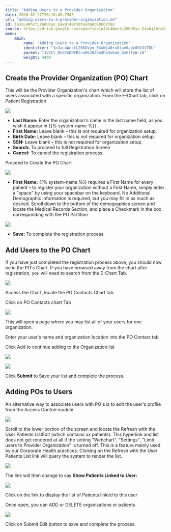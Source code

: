 ```yaml
---
title: "Adding Users to a Provider Organization"
date: 2020-02-27T20:18:45.794Z
url: "adding-users-to-a-provider-organization.md"
id: 1nJaL4WnctL26KUVyn_E4xWj40rxOtav0aUc6OCOVT8U
source: https://drive.google.com/open?id=1nJaL4WnctL26KUVyn_E4xWj40rxOtav0aUc6OCOVT8U
menu:
    main:
        name: "Adding Users to a Provider Organization"
        identifier: "1nJaL4WnctL26KUVyn_E4xWj40rxOtav0aUc6OCOVT8U"
        parent: "1V2Lt_MnbYoDNFBtcoH6JHJKm4he3obo6_GmOlfyW-L8"
        weight: 4490
---
```

## Create the Provider Organization (PO) Chart

This will be the Provider Organization's chart which will store the list of users associated with a specific organization. From the E-Chart tab, click on Patient Registration

![](external_files/c51848b2c124990e81912465b2deb02f.png)

* <strong>Last Name:</strong> Enter the organization's name in the last name field, as you wish it appear in {{% system-name %}} .
* <strong>First Name:</strong> Leave blank – this is not required for organization setup.
* <strong>Birth Date:</strong> Leave blank – this is not required for organization setup.
* <strong>SSN:</strong> Leave blank – this is not required for organization setup.
* <strong>Search:</strong> To proceed to full Registration Screen
* <strong>Cancel:</strong> To cancel the registration process.

Proceed to Create the PO Chart

![](external_files/7b8e404be93aca82d962e5960a7900e3.png)

* <strong>First Name:</strong> {{% system-name %}} requires a First Name for every patient – to register your organization without a First Name, simply enter a "space" by using your spacebar on the keyboard. No Additional Demographic information is required, but you may fill in as much as desired. Scroll down to the bottom of the demographics screen and locate the Medical Records Section, and place a Checkmark in the box corresponding with the PO Partition

![](external_files/dd1f4db9fb50a03851c622877cff5799.png)

* <strong>Save:</strong> To complete the registration process.

## Add Users to the PO Chart

If you have just completed the registration process above, you should now be in the PO's Chart. If you have browsed away from the chart after registration, you will need to search from the E-Chart Tab.

![](external_files/728d62071d997be05826ca6332e0f5ab.png)

Access the Chart, locate the PO Contacts Chart tab.

Click on PO Contacts chart Tab

![](external_files/bc72f6a0be9c0b5b9c8d7da9497c1ec6.png)

This will open a page where you may list all of your users for one organization.

Enter your user's name and organization location into the PO Contact tab

Click Add to continue adding to the Organization list

![](external_files/19394086cc2d37691b096118076d08b8.png)

![](external_files/f0897ec057c9b69cc534111db7362eb9.png)

Click **Submit** to Save your list and complete the process.

## Adding POs to Users

An alternative way to associate users with PO's is to edit the user's profile from the Access Control module

![](external_files/afe8316eeb85e80ab7d008c3da3764f1.png)

Scroll to the lower portion of the screen and locate the Refresh with the User Patients ListEdit (which contains xx patients). This hyperlink and list does not get rendered at all if the setting "Webchart", "Settings", "Limit users to Provider Organization" is turned off. This is a feature mainly used by our Corporate Health practices. Clicking on the Refresh with the User Patients List link will query the system to render the list.

![](external_files/06acbdbb6cb0e4f50f81f1eff42d3b00.png)

The link will then change to say **Show Patients Linked to User:**

![](external_files/003eeb61ad93147ffdabbcb4eec56939.png)

Click on the link to display the list of Patients linked to this user

Once open, you can ADD or DELETE organizations or patients

![](external_files/c74878f12e918c7c1b4ab7e714b925a9.png)

Click on Submit Edit button to save and complete the process.

